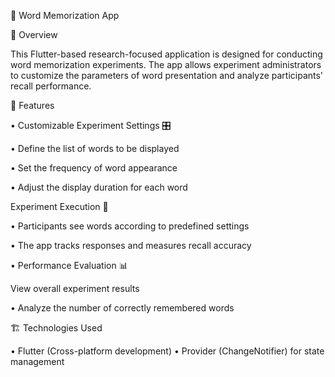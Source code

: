 🧠 Word Memorization App

📖 Overview

This Flutter-based research-focused application is designed for conducting word memorization experiments. The app allows experiment administrators to customize the parameters of word presentation and analyze participants' recall performance.

🚀 Features

• Customizable Experiment Settings 🎛️

• Define the list of words to be displayed

• Set the frequency of word appearance

• Adjust the display duration for each word

Experiment Execution 👀

• Participants see words according to predefined settings

• The app tracks responses and measures recall accuracy

• Performance Evaluation 📊

View overall experiment results

• Analyze the number of correctly remembered words

🏗️ Technologies Used

• Flutter (Cross-platform development)
• Provider (ChangeNotifier) for state management

